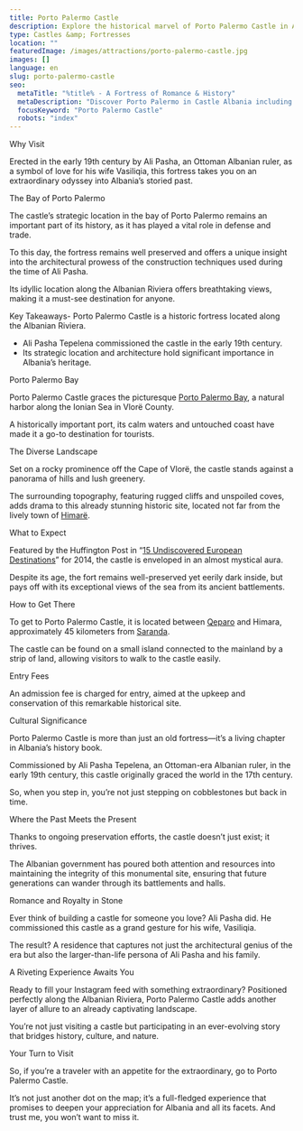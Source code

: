 ```yaml
---
title: Porto Palermo Castle
description: Explore the historical marvel of Porto Palermo Castle in Albania—how it was built, why it matters in Albania's history, and what makes it a must-visit for any traveler.
type: Castles &amp; Fortresses
location: ""
featuredImage: /images/attractions/porto-palermo-castle.jpg
images: []
language: en
slug: porto-palermo-castle
seo:
  metaTitle: "%title% - A Fortress of Romance & History"
  metaDescription: "Discover Porto Palermo in Castle Albania including the castle's fascinating history, strategic importance, and why it is a symbol of Albania's rich heritage."
  focusKeyword: "Porto Palermo Castle"
  robots: "index"
---
```


Why Visit

Erected in the early 19th century by Ali Pasha, an Ottoman Albanian ruler, as a symbol of love for his wife Vasiliqia, this fortress takes you on an extraordinary odyssey into Albania’s storied past.

The Bay of Porto Palermo

The castle’s strategic location in the bay of Porto Palermo remains an important part of its history, as it has played a vital role in defense and trade.

To this day, the fortress remains well preserved and offers a unique insight into the architectural prowess of the construction techniques used during the time of Ali Pasha.

Its idyllic location along the Albanian Riviera offers breathtaking views, making it a must-see destination for anyone.

Key Takeaways-   Porto Palermo Castle is a historic fortress located along the Albanian Riviera.
-   Ali Pasha Tepelena commissioned the castle in the early 19th century.
-   Its strategic location and architecture hold significant importance in Albania’s heritage.

Porto Palermo Bay

Porto Palermo Castle graces the picturesque [Porto Palermo Bay](https://en.wikipedia.org/wiki/Porto_Palermo_Castle), a natural harbor along the Ionian Sea in Vlorë County.

A historically important port, its calm waters and untouched coast have made it a go-to destination for tourists.

The Diverse Landscape

Set on a rocky prominence off the Cape of Vlorë, the castle stands against a panorama of hills and lush greenery.

The surrounding topography, featuring rugged cliffs and unspoiled coves, adds drama to this already stunning historic site, located not far from the lively town of [Himarë](https://albaniavisit.com/destinations/himare/).

What to Expect

Featured by the Huffington Post in “[15 Undiscovered European Destinations](https://en.wikipedia.org/wiki/Porto_Palermo_Castle)” for 2014, the castle is enveloped in an almost mystical aura.

Despite its age, the fort remains well-preserved yet eerily dark inside, but pays off with its exceptional views of the sea from its ancient battlements.

How to Get There

To get to Porto Palermo Castle, it is located between [Qeparo](https://albaniavisit.com/destinations/qeparo/) and Himara, approximately 45 kilometers from [Saranda](https://albaniavisit.com/destinations/saranda/).

The castle can be found on a small island connected to the mainland by a strip of land, allowing visitors to walk to the castle easily.

Entry Fees

An admission fee is charged for entry, aimed at the upkeep and conservation of this remarkable historical site.

Cultural Significance

Porto Palermo Castle is more than just an old fortress—it’s a living chapter in Albania’s history book.

Commissioned by Ali Pasha Tepelena, an Ottoman-era Albanian ruler, in the early 19th century, this castle originally graced the world in the 17th century.

So, when you step in, you’re not just stepping on cobblestones but back in time.

Where the Past Meets the Present

Thanks to ongoing preservation efforts, the castle doesn’t just exist; it thrives.

The Albanian government has poured both attention and resources into maintaining the integrity of this monumental site, ensuring that future generations can wander through its battlements and halls.

Romance and Royalty in Stone

Ever think of building a castle for someone you love? Ali Pasha did. He commissioned this castle as a grand gesture for his wife, Vasiliqia.

The result? A residence that captures not just the architectural genius of the era but also the larger-than-life persona of Ali Pasha and his family.

A Riveting Experience Awaits You

Ready to fill your Instagram feed with something extraordinary? Positioned perfectly along the Albanian Riviera, Porto Palermo Castle adds another layer of allure to an already captivating landscape.

You’re not just visiting a castle but participating in an ever-evolving story that bridges history, culture, and nature.

Your Turn to Visit

So, if you’re a traveler with an appetite for the extraordinary, go to Porto Palermo Castle.

It’s not just another dot on the map; it’s a full-fledged experience that promises to deepen your appreciation for Albania and all its facets. And trust me, you won’t want to miss it.

